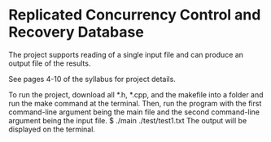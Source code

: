 # Replicated Concurrency Control and Recovery Database

The project supports reading of a single input file and can produce an output file of the results.

See pages 4-10 of the syllabus for project details.

To run the project, download all *.h, *.cpp, and the makefile into a folder and run the make command at the terminal.
Then, run the program with the first command-line argument being the main file and the second command-line argument being the input file.
$ ./main ./test/test1.txt
The output will be displayed on the terminal.
